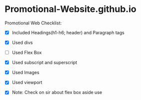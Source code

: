 # Promotional-Website.github.io
Promotional Web Checklist:
- [x] Included Headings(h1-h6; header) and Paragraph tags
- [x] Used divs
- [ ] Used Flex Box
- [x] Used subscript and superscript
- [x] Used Images
- [x] Used viewport


 - [x] Note: Check on sir about flex box aside use